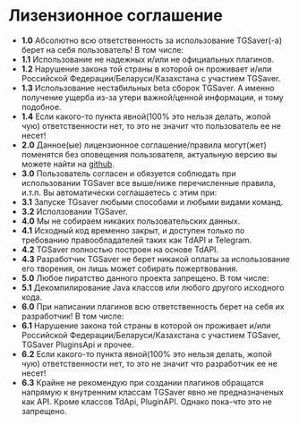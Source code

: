 # Лизензионное соглашение
* **1.0** Абсолютно всю ответственность за использование TGSaver(-a) берет на себя пользователь! В том числе:
* **1.1** Использование не надежных и/или не официальных плагинов.
* **1.2** Нарушение закона той страны в которой он проживает и/или Российской Федерации/Беларуси/Казахстана с участием TGSaver.
* **1.3** Использование нестабильных beta сборок TGSaver. А именно получение ущерба из-за утери важной/ценной информации, и тому подобное.
* **1.4** Если какого-то пункта явной(100% это нельзя делать, жопой чую) ответственности нет, то это не значит что пользователь ее не несет!
* **2.0** Данное(ые) лицензионное соглашение/правила могут(жет) поменятся без оповещения пользователя, актуальную версию вы можете найти на [github](https://github.com/imyoric/TGSaverEx).
* **3.0** Пользователь согласен и обязуется соблюдать при использовании TGSaver все выше/ниже перечисленные правила, и.т.п. Вы автоматически соглашаетесь с этим при:
* **3.1** Запуске TGsaver любыми способами и любыми видами команд.
* **3.2** Исползовании TGSaver.
* **4.0** Мы не собираем никаких пользовательских данных.
* **4.1** Исходный код временно закрыт, и доступен только по требованию правообладателей таких как TdAPI и Telegram.
* **4.2** TGSaver полностью построен на основе TdAPI.
* **4.3** Разработчик TGSaver не берет никакой оплаты за использование его творения, он лишь может собирать пожертвования.
* **5.0** Любое пиратство данного проекта запрещено. В том числе:
* **5.1** Декомпилирование Java классов или любого другого исходного кода.
* **6.0** При написании плагинов всю ответственность берет на себя их разработчик! В том числе:
* **6.1** Нарушение закона той страны в которой он проживает и/или Российской Федерации/Беларуси/Казахстана с участием TGSaver, TGSaver PluginsApi и прочее.
* **6.2** Если какого-то пункта явной(100% это нельзя делать, жопой чую) ответственности нет, то это не значит что разработчик ее не несет!
* **6.3** Крайне не рекомендую при создании плагинов обращатся напрямую к внутренним классам TGSaver явно не предназначеных как API. Кроме классов TdApi, PluginAPI. Однако пока-что это не запрещено.
